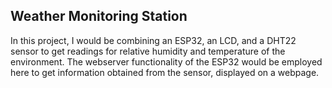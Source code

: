 ## Weather Monitoring Station

In this project, I would be combining an ESP32, an LCD, and a DHT22 sensor to get readings for relative humidity and temperature of the environment. The webserver functionality of the ESP32 would be employed here to get information obtained from the sensor, displayed on a webpage.
